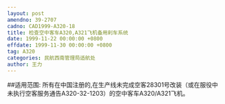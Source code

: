 ```yaml
---
layout: post
amendno: 39-2707
cadno: CAD1999-A320-18
title: 检查空中客车A320,A321飞机备用刹车系统
date: 1999-11-22 00:00:00 +0800
effdate: 1999-11-30 00:00:00 +0800
tag: A320
categories: 民航西南管理局适航处
author: 王力
---
```


##适用范围:
所有在中国注册的,在生产线未完成空客28301号改装（或在服役中未执行空客服务通告A320-32-1203）的空中客车A320/A321飞机。

